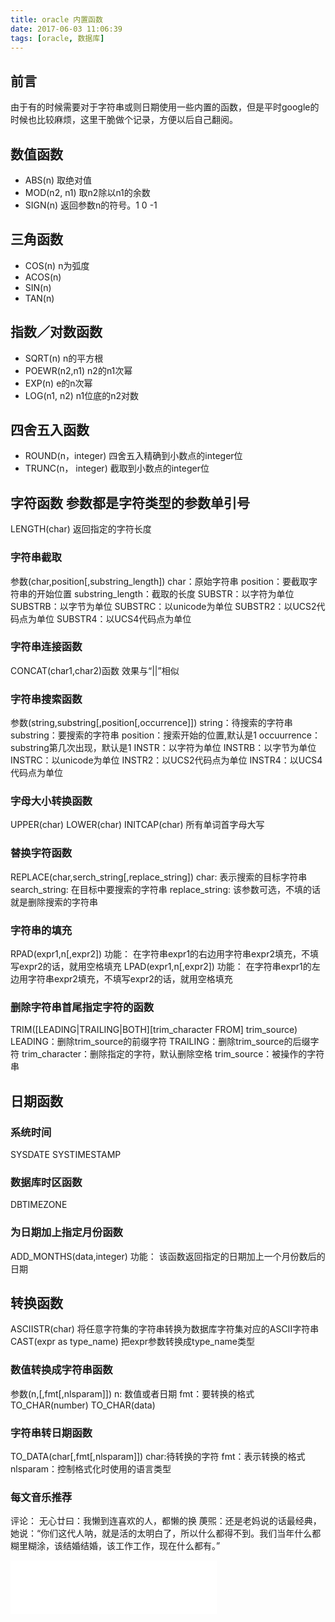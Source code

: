 ```yaml
---
title: oracle 内置函数
date: 2017-06-03 11:06:39
tags: [oracle, 数据库]
---
```


## 前言
由于有的时候需要对于字符串或则日期使用一些内置的函数，但是平时google的时候也比较麻烦，这里干脆做个记录，方便以后自己翻阅。

## 数值函数
* ABS(n) 取绝对值
* MOD(n2, n1) 取n2除以n1的余数
* SIGN(n) 返回参数n的符号。1 0 -1

## 三角函数
* COS(n) n为弧度
* ACOS(n)
* SIN(n)
* TAN(n)

## 指数／对数函数
* SQRT(n) n的平方根
* POEWR(n2,n1) n2的n1次幂
* EXP(n) e的n次幂
* LOG(n1, n2) n1位底的n2对数

## 四舍五入函数
* ROUND(n，integer) 四舍五入精确到小数点的integer位
* TRUNC(n， integer) 截取到小数点的integer位

## 字符函数 参数都是字符类型的参数单引号
LENGTH(char) 返回指定的字符长度


<!--- more -->
### 字符串截取 
参数(char,position[,substring_length]) 
char：原始字符串
position：要截取字符串的开始位置
substring_length：截取的长度
SUBSTR：以字符为单位
SUBSTRB：以字节为单位
SUBSTRC：以unicode为单位
SUBSTR2：以UCS2代码点为单位
SUBSTR4：以UCS4代码点为单位

### 字符串连接函数
CONCAT(char1,char2)函数 效果与“||”相似

### 字符串搜索函数
参数(string,substring[,position[,occurrence]])
string：待搜索的字符串
substring：要搜索的字符串
position：搜索开始的位置,默认是1
occuurrence：substring第几次出现，默认是1
INSTR：以字符为单位
INSTRB：以字节为单位
INSTRC：以unicode为单位
INSTR2：以UCS2代码点为单位
INSTR4：以UCS4代码点为单位

### 字母大小转换函数
UPPER(char)
LOWER(char)
INITCAP(char) 所有单词首字母大写

### 替换字符函数
REPLACE(char,serch_string[,replace_string])
char: 表示搜索的目标字符串
search_string: 在目标中要搜索的字符串
replace_string: 该参数可选，不填的话就是删除搜索的字符串

### 字符串的填充
RPAD(expr1,n[,expr2]) 
功能： 在字符串expr1的右边用字符串expr2填充，不填写expr2的话，就用空格填充
LPAD(expr1,n[,expr2])
功能： 在字符串expr1的左边用字符串expr2填充，不填写expr2的话，就用空格填充

### 删除字符串首尾指定字符的函数
TRIM([LEADING|TRAILING|BOTH][trim_character FROM] trim_source)
LEADING：删除trim_source的前缀字符
TRAILING：删除trim_source的后缀字符
trim_character：删除指定的字符，默认删除空格
trim_source：被操作的字符串

## 日期函数
### 系统时间
SYSDATE SYSTIMESTAMP

### 数据库时区函数
DBTIMEZONE

### 为日期加上指定月份函数
ADD_MONTHS(data,integer) 
功能： 该函数返回指定的日期加上一个月份数后的日期

## 转换函数
ASCIISTR(char) 将任意字符集的字符串转换为数据库字符集对应的ASCII字符串
CAST(expr as type_name) 把expr参数转换成type_name类型

### 数值转换成字符串函数
参数(n,[,fmt[,nlsparam]])
n: 数值或者日期
fmt：要转换的格式
TO_CHAR(number)
TO_CHAR(data)

### 字符串转日期函数
TO_DATA(char[,fmt[,nlsparam]])
char:待转换的字符
fmt：表示转换的格式
nlsparam：控制格式化时使用的语言类型



### 每文音乐推荐
评论：
无心廿曰：我懒到连喜欢的人，都懒的换
菮煕：还是老妈说的话最经典，她说：“你们这代人呐，就是活的太明白了，所以什么都得不到。我们当年什么都糊里糊涂，该结婚结婚，该工作工作，现在什么都有。”

<iframe frameborder="no" border="0" marginwidth="0" marginheight="0" width=330 height=86 src="//music.163.com/outchain/player?type=2&id=1615656&auto=1&height=66"></iframe>













